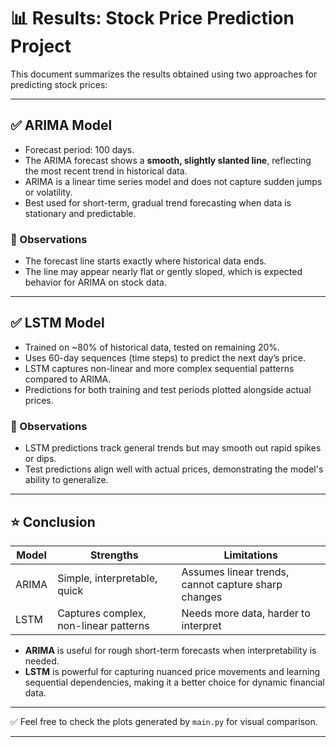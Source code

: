 # 📊 Results: Stock Price Prediction Project

This document summarizes the results obtained using two approaches for predicting stock prices:

---

## ✅ ARIMA Model

- Forecast period: 100 days.
- The ARIMA forecast shows a **smooth, slightly slanted line**, reflecting the most recent trend in historical data.
- ARIMA is a linear time series model and does not capture sudden jumps or volatility.
- Best used for short-term, gradual trend forecasting when data is stationary and predictable.

### 🔬 Observations

- The forecast line starts exactly where historical data ends.
- The line may appear nearly flat or gently sloped, which is expected behavior for ARIMA on stock data.

---

## ✅ LSTM Model

- Trained on ~80% of historical data, tested on remaining 20%.
- Uses 60-day sequences (time steps) to predict the next day’s price.
- LSTM captures non-linear and more complex sequential patterns compared to ARIMA.
- Predictions for both training and test periods plotted alongside actual prices.

### 🔬 Observations

- LSTM predictions track general trends but may smooth out rapid spikes or dips.
- Test predictions align well with actual prices, demonstrating the model's ability to generalize.

---

## ⭐ Conclusion

| Model | Strengths                        | Limitations                                |
|----------|---------------------------------|--------------------------------------------|
| ARIMA    | Simple, interpretable, quick  | Assumes linear trends, cannot capture sharp changes |
| LSTM     | Captures complex, non-linear patterns | Needs more data, harder to interpret       |

- **ARIMA** is useful for rough short-term forecasts when interpretability is needed.
- **LSTM** is powerful for capturing nuanced price movements and learning sequential dependencies, making it a better choice for dynamic financial data.

---


✅ Feel free to check the plots generated by `main.py` for visual comparison.

---
